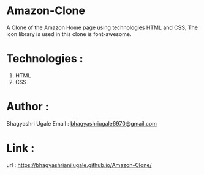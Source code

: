 # Amazon-Clone

A Clone of the Amazon Home page using technologies HTML and CSS, The icon library is used in this clone is font-awesome.


# Technologies :
1. HTML
2. CSS

# Author :
Bhagyashri Ugale
Email : bhagyashriugale6970@gmail.com

# Link :
url : https://bhagyashrianilugale.github.io/Amazon-Clone/


